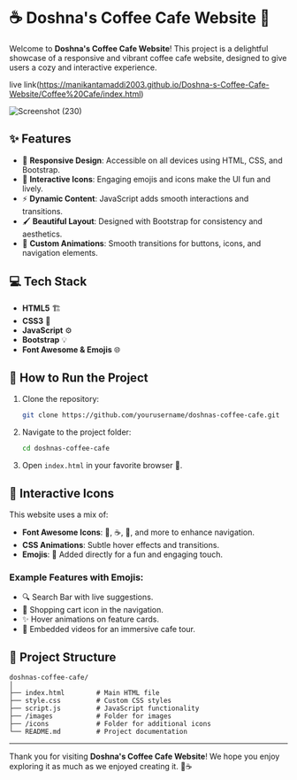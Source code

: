 
# ☕ Doshna's Coffee Cafe Website 🌟

Welcome to **Doshna's Coffee Cafe Website**! This project is a delightful showcase of a responsive and vibrant coffee cafe website, designed to give users a cozy and interactive experience.  

live link(https://manikantamaddi2003.github.io/Doshna-s-Coffee-Cafe-Website/Coffee%20Cafe/index.html)

![Screenshot (230)](https://github.com/user-attachments/assets/d3e809fa-8d0b-44a5-8a0a-129c5753b330)

## ✨ Features

- 📱 **Responsive Design**: Accessible on all devices using HTML, CSS, and Bootstrap.  
- 🎨 **Interactive Icons**: Engaging emojis and icons make the UI fun and lively.  
- ⚡ **Dynamic Content**: JavaScript adds smooth interactions and transitions.  
- 🖌️ **Beautiful Layout**: Designed with Bootstrap for consistency and aesthetics.  
- 💫 **Custom Animations**: Smooth transitions for buttons, icons, and navigation elements.  

## 💻 Tech Stack  

- **HTML5** 🏗️  
- **CSS3** 🎨  
- **JavaScript** ⚙️  
- **Bootstrap** 💡  
- **Font Awesome & Emojis** 🌐  

## 🚀 How to Run the Project  

1. Clone the repository:  
   ```bash
   git clone https://github.com/yourusername/doshnas-coffee-cafe.git
   ```  
2. Navigate to the project folder:  
   ```bash
   cd doshnas-coffee-cafe
   ```  
3. Open `index.html` in your favorite browser 🌟.  

## 🌟 Interactive Icons  

This website uses a mix of:  
- **Font Awesome Icons**: 🎵, ☕, 🛒, and more to enhance navigation.  
- **CSS Animations**: Subtle hover effects and transitions.  
- **Emojis**: 🎉 Added directly for a fun and engaging touch.  

### Example Features with Emojis:  

- 🔍 Search Bar with live suggestions.  
- 🛒 Shopping cart icon in the navigation.  
- ✨ Hover animations on feature cards.  
- 🎥 Embedded videos for an immersive cafe tour.  

## 📂 Project Structure  

```
doshnas-coffee-cafe/
│
├── index.html        # Main HTML file  
├── style.css         # Custom CSS styles  
├── script.js         # JavaScript functionality  
├── /images           # Folder for images  
├── /icons            # Folder for additional icons  
└── README.md         # Project documentation  
```



---

Thank you for visiting **Doshna's Coffee Cafe Website**! We hope you enjoy exploring it as much as we enjoyed creating it. 🌟☕  
```
